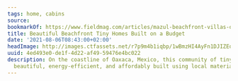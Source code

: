 ```yaml
---
tags: home, cabins
source:
bookmarkOf: https://www.fieldmag.com/articles/mazul-beachfront-villas-oaxaca-puerto-escondido
title: Beautiful Beachfront Tiny Homes Built on a Budget
date: '2021-08-06T08:43:00+02:00'
headImage: http://images.ctfassets.net/r7p9m4b1iqbp/1wBmzHI4AyFn1DJIZEqCgc/edb38fdfef99700d1e7c32cef40e9bb6/mazul-beachfront-villas-mexico-revolution-architecture-2.jpg?w=1000
uuid: 4ed493e0-de1f-4d22-af49-59476e4bc022
description: On the coastline of Oaxaca, Mexico, this community of tiny-homes are
  beautiful, energy-efficient, and affordably built using local materials
---
```

